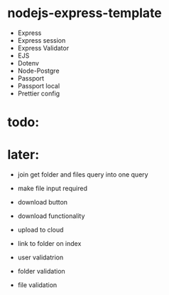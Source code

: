 # nodejs-express-template

-   Express
-   Express session
-   Express Validator
-   EJS
-   Dotenv
-   Node-Postgre
-   Passport
-   Passport local
-   Prettier config


# todo:

# later:
- join get folder and files query into one query
- make file input required
- download button
- download functionality
- upload to cloud
- link to folder on index

- user validatrion
- folder validation
- file validation